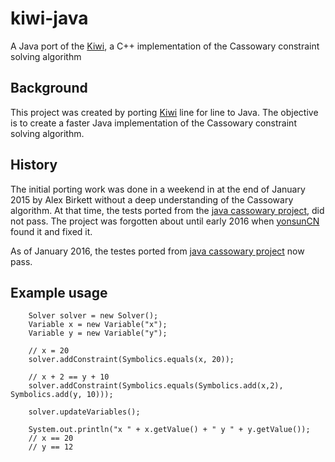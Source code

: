 # kiwi-java
A Java port of the [Kiwi](https://github.com/nucleic/kiwi), a C++ implementation of the Cassowary constraint solving algorithm

## Background
This project was created by porting [Kiwi](https://github.com/nucleic/kiwi) line for line to Java. The objective is to create a faster Java implementation of the Cassowary constraint solving algorithm.

## History

The initial porting work was done in a weekend in at the end of January 2015 by Alex Birkett without a deep understanding of the Cassowary algorithm. 
At that time, the tests ported from the [java cassowary project](https://github.com/pybee/cassowary-java), did not pass. 
The project was forgotten about until early 2016 when [yonsunCN](https://github.com/yongsunCN) found it and fixed it. 

As of January 2016, the testes ported from [java cassowary project](https://github.com/pybee/cassowary-java) now pass. 

## Example usage

        Solver solver = new Solver();
        Variable x = new Variable("x");
        Variable y = new Variable("y");

        // x = 20
        solver.addConstraint(Symbolics.equals(x, 20));

        // x + 2 == y + 10
        solver.addConstraint(Symbolics.equals(Symbolics.add(x,2), Symbolics.add(y, 10)));

        solver.updateVariables();
        
        System.out.println("x " + x.getValue() + " y " + y.getValue());
        // x == 20
        // y == 12


